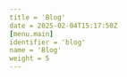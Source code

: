 ```yaml
---
title = 'Blog'
date = 2025-02-04T15:17:50Z
[menu.main]
identifier = 'blog'
name = 'Blog'
weight = 5
---
```



